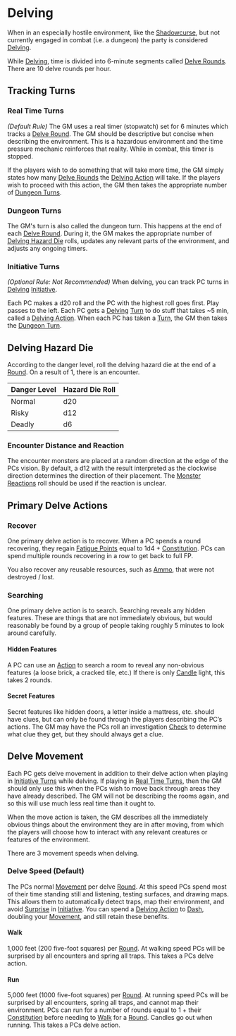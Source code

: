 # Delving

When in an especially hostile environment, like the [Shadowcurse](../Hazards/Shadowcurse.md), but not currently engaged in combat (i.e. a dungeon) the party is considered [Delving](Delving.md).

While [Delving](Delving.md), time is divided into 6-minute segments called [Delve Rounds](Round.md#Delve%20Round). There are 10 delve rounds per hour. 
## Tracking Turns
### Real Time Turns
*(Default Rule)*
The GM uses a real timer (stopwatch) set for 6 minutes which tracks a [Delve Round](Round.md#Delve%20Round). The GM should be descriptive but concise when describing the environment. This is a hazardous environment and the time pressure mechanic reinforces that reality. While in combat, this timer is stopped.

If the players wish to do something that will take more time, the GM simply states how many [Delve Rounds](Round.md#Delve%20Round) the [Delving Action](Action.md#Delving%20Action) will take. If the players wish to proceed with this action, the GM then takes the appropriate number of [Dungeon Turns](Delving.md#Dungeon%20Turns).
### Dungeon Turns
The GM's turn is also called the dungeon turn. This happens at the end of each [Delve Round](Round.md#Delve%20Round). During it, the GM makes the appropriate number of [Delving Hazard Die](Delving.md#Delving%20Hazard%20Die) rolls, updates any relevant parts of the environment, and adjusts any ongoing timers.
### Initiative Turns
*(Optional Rule: Not Recommended)*
When delving, you can track PC turns in [Delving](Delving.md) [Initiative](Initiative.md). 

Each PC makes a d20 roll and the PC with the highest roll goes first. Play passes to the left. Each PC gets a [Delving](Delving.md) [Turn](Turn.md) to do stuff that takes ~5 min, called a [Delving Action](Action.md#Delving%20Action). When each PC has taken a [Turn](Turn.md), the GM then takes the [Dungeon Turn](Delving.md#Dungeon%20Turns).
## Delving Hazard Die
According to the danger level, roll the delving hazard die at the end of a [Round](Round.md). On a result of 1, there is an encounter.

| Danger Level | Hazard Die Roll |
| ------------ | --------------- |
| Normal       | d20             |
| Risky        | d12             |
| Deadly       | d6              |
### Encounter Distance and Reaction
The encounter monsters are placed at a random direction at the edge of the PCs vision. By default, a d12 with the result interpreted as the clockwise direction determines the direction of their placement. The [Monster Reactions](../Social%20Systems/Monster%20Reactions.md) roll should be used if the reaction is unclear.
## Primary Delve Actions
### Recover
One primary delve action is to recover. When a PC spends a round recovering, they regain [Fatigue Points](../Player%20Characters/Derived%20Statistics/Fatigue%20Points.md) equal to 1d4 + [Constitution](../Player%20Characters/Chosen%20Statistics/Constitution.md). PCs can spend multiple rounds recovering in a row to get back to full FP.

You also recover any reusable resources, such as [Ammo](../Items/Individual%20Item%20Cards/Weapons/Weapon%20Properties/Ammo%20Property.md), that were not destroyed / lost.
### Searching
One primary delve action is to search. Searching reveals any hidden features. These are things that are not immediately obvious, but would reasonably be found by a group of people taking roughly 5 minutes to look around carefully.
#### Hidden Features
A PC can use an [Action](Action.md) to search a room to reveal any non-obvious features (a loose brick, a cracked tile, etc.) If there is only [Candle](../Items/Individual%20Item%20Cards/Gear/10%20Coins/Candle.md) light, this takes 2 rounds.
#### Secret Features
Secret features like hidden doors, a letter inside a mattress, etc. should have clues, but can only be found through the players describing the PC’s actions. The GM may have the PCs roll an investigation [Check](Check.md) to determine what clue they get, but they should always get a clue.
## Delve Movement
Each PC gets delve movement in addition to their delve action when playing in [Initiative Turns](Delving.md#Initiative%20Turns) while delving. If playing in [Real Time Turns](Delving.md#Real%20Time%20Turns), then the GM should only use this when the PCs wish to move back through areas they have already described. The GM will not be describing the rooms again, and so this will use much less real time than it ought to.

When the move action is taken, the GM describes all the immediately obvious things about the environment they are in after moving, from which the players will choose how to interact with any relevant creatures or features of the environment.

There are 3 movement speeds when delving.
### Delve Speed (Default)
The PCs normal [Movement](Movement.md) per delve [Round](Round.md). At this speed PCs spend most of their time standing still and listening, testing surfaces, and drawing maps. This allows them to automatically detect traps, map their environment, and avoid [Surprise](../Conditions/Surprised.md) in [Initiative](Initiative.md). You can spend a [Delving Action](Action.md#Delving%20Action) to [Dash](Movement.md#Dash), doubling your [Movement](Movement.md), and still retain these benefits.
#### Walk
1,000 feet (200 five-foot squares) per [Round](Round.md). At walking speed PCs will be surprised by all encounters and spring all traps. This takes a PCs delve action.
#### Run
5,000 feet (1000 five-foot squares) per [Round](Round.md). At running speed PCs will be surprised by all encounters, spring all traps, and cannot map their environment. PCs can run for a number of rounds equal to 1 + their [Constitution](../Player%20Characters/Chosen%20Statistics/Constitution.md) before needing to [Walk](Delving.md#Walk) for a [Round](Round.md). Candles go out when running. This takes a PCs delve action.
